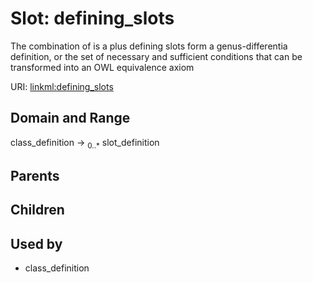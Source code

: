 
# Slot: defining_slots


The combination of is a plus defining slots form a genus-differentia definition, or the set of necessary and sufficient conditions that can be transformed into an OWL equivalence axiom

URI: [linkml:defining_slots](https://w3id.org/linkml/defining_slots)


## Domain and Range

class_definition ->  <sub>0..*</sub> slot_definition

## Parents


## Children


## Used by

 * class_definition
